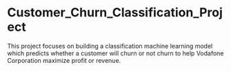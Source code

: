 # Customer_Churn_Classification_Project
This project focuses on building a classification machine learning model which predicts whether a customer will churn or not churn to help Vodafone Corporation maximize profit or revenue.
